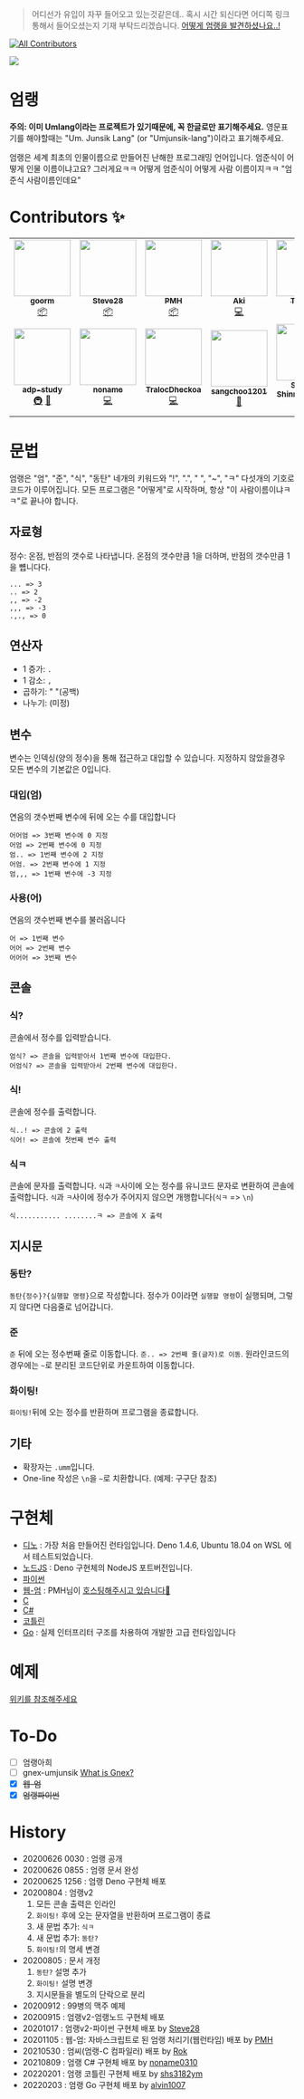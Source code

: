 > 어디선가 유입이 자꾸 들어오고 있는것같은데.. 혹시 시간 되신다면 어디쪽 링크 통해서 들어오셨는지 기재 부탁드리겠습니다. [어떻게 엄랭을 발견하셨나요..!](https://github.com/rycont/umjunsik-lang/issues/1)
<!-- ALL-CONTRIBUTORS-BADGE:START - Do not remove or modify this section -->
[![All Contributors](https://img.shields.io/badge/all_contributors-12-orange.svg?style=flat-square)](#contributors-)
<!-- ALL-CONTRIBUTORS-BADGE:END -->

![](https://hits.seeyoufarm.com/api/count/incr/badge.svg?url=https://github.com/rycont/umjunsik-lang)

# 엄랭

**주의: 이미 Umlang이라는 프로젝트가 있기때문에, 꼭 한글로만 표기해주세요.**
영문표기를 해야할때는 "Um. Junsik Lang" (or "Umjunsik-lang")이라고 표기해주세요.

엄랭은 세계 최초의 인물이름으로 만들어진 난해한 프로그래밍 언어입니다. 엄준식이 어떻게 인물 이름이냐고요? 그러게요ㅋㅋ 어떻게 엄준식이 어떻게 사람 이름이지ㅋㅋ "엄준식 사람이름인데요"

# Contributors ✨
<!-- ALL-CONTRIBUTORS-LIST:START - Do not remove or modify this section -->
<!-- prettier-ignore-start -->
<!-- markdownlint-disable -->
<table>
  <tr>
    <td align="center"><a href="https://github.com/cstria0106"><img src="https://avatars1.githubusercontent.com/u/11474150?v=4?s=100" width="100px;" alt=""/><br /><sub><b>goorm</b></sub></a><br /><a href="#platform-cstria0106" title="Packaging/porting to new platform">📦</a></td>
    <td align="center"><a href="https://github.com/pl-Steve28-lq"><img src="https://avatars2.githubusercontent.com/u/64412954?v=4?s=100" width="100px;" alt=""/><br /><sub><b>Steve28</b></sub></a><br /><a href="#platform-pl-Steve28-lq" title="Packaging/porting to new platform">📦</a></td>
    <td align="center"><a href="https://trinets.xyz"><img src="https://avatars2.githubusercontent.com/u/39158228?v=4?s=100" width="100px;" alt=""/><br /><sub><b>PMH</b></sub></a><br /><a href="#platform-pmh-only" title="Packaging/porting to new platform">📦</a></td>
    <td align="center"><a href="https://github.com/AkiaCode"><img src="https://avatars0.githubusercontent.com/u/71239005?v=4?s=100" width="100px;" alt=""/><br /><sub><b>Aki</b></sub></a><br /><a href="https://github.com/rycont/umjunsik-lang/commits?author=AkiaCode" title="Code">💻</a></td>
    <td align="center"><a href="https://info.tim23.me"><img src="https://avatars1.githubusercontent.com/u/64291996?v=4?s=100" width="100px;" alt=""/><br /><sub><b>Tim232</b></sub></a><br /><a href="https://github.com/rycont/umjunsik-lang/commits?author=Tim232" title="Code">💻</a></td>
    <td align="center"><a href="https://github.com/Ign0reLee"><img src="https://avatars.githubusercontent.com/u/46403849?v=4?s=100" width="100px;" alt=""/><br /><sub><b>JeYoung</b></sub></a><br /><a href="https://github.com/rycont/umjunsik-lang/commits?author=Ign0reLee" title="Code">💻</a></td>
    <td align="center"><a href="http://rokr0k.tk"><img src="https://avatars.githubusercontent.com/u/35794170?v=4?s=100" width="100px;" alt=""/><br /><sub><b>Rok</b></sub></a><br /><a href="#platform-Rokr0k" title="Packaging/porting to new platform">📦</a></td>
  </tr>
  <tr>
    <td align="center"><a href="https://github.com/adp-study"><img src="https://avatars.githubusercontent.com/u/59760424?v=4?s=100" width="100px;" alt=""/><br /><sub><b>adp-study</b></sub></a><br /><a href="#infra-adp-study" title="Infrastructure (Hosting, Build-Tools, etc)">🚇</a> <a href="https://github.com/rycont/umjunsik-lang/issues?q=author%3Aadp-study" title="Bug reports">🐛</a></td>
    <td align="center"><a href="https://www.youtube.com/c/noname0310"><img src="https://avatars.githubusercontent.com/u/48761044?v=4?s=100" width="100px;" alt=""/><br /><sub><b>noname</b></sub></a><br /><a href="https://github.com/rycont/umjunsik-lang/commits?author=noname0310" title="Code">💻</a></td>
    <td align="center"><a href="https://github.com/TralocDheckoa"><img src="https://avatars.githubusercontent.com/u/42158095?v=4?s=100" width="100px;" alt=""/><br /><sub><b>TralocDheckoa</b></sub></a><br /><a href="https://github.com/rycont/umjunsik-lang/commits?author=TralocDheckoa" title="Code">💻</a></td>
    <td align="center"><a href="https://github.com/sangchoo1201"><img src="https://avatars.githubusercontent.com/u/75765800?v=4?s=100" width="100px;" alt=""/><br /><sub><b>sangchoo1201</b></sub></a><br /><a href="https://github.com/rycont/umjunsik-lang/issues?q=author%3Asangchoo1201" title="Bug reports">🐛</a></td>
    <td align="center"><a href="http://warning.or.kr"><img src="https://avatars.githubusercontent.com/u/56759376?v=4?s=100" width="100px;" alt=""/><br /><sub><b>Sukuna Shinmyoumaru</b></sub></a><br /><a href="#platform-shs3182ym" title="Packaging/porting to new platform">📦</a></td>
  </tr>
</table>

<!-- markdownlint-restore -->
<!-- prettier-ignore-end -->

<!-- ALL-CONTRIBUTORS-LIST:END -->

# 문법

엄랭은 "엄", "준", "식", "동탄" 네개의 키워드와 "!", ".", " ", "~", "ㅋ" 다섯개의 기호로 코드가 이루어집니다.
모든 프로그램은 "어떻게"로 시작하며, 항상 "이 사람이름이냐ㅋㅋ"로 끝나야 합니다.

## 자료형

정수: 온점, 반점의 갯수로 나타냅니다. 온점의 갯수만큼 1을 더하며, 반점의 갯수만큼 1을 뻅니다다.

```
... => 3
.. => 2
,, => -2
,,, => -3
.,., => 0
```

## 연산자

- 1 증가: `.`
- 1 감소: `,`
- 곱하기: " "(공백)
- 나누기: (미정)

## 변수

변수는 인덱싱(양의 정수)을 통해 접근하고 대입할 수 있습니다. 지정하지 않았을경우 모든 변수의 기본값은 0입니다.

### 대입(엄)

연음의 갯수번째 변수에 뒤에 오는 수를 대입합니다

```
어어엄 => 3번째 변수에 0 지정
어엄 => 2번째 변수에 0 지정
엄.. => 1번째 변수에 2 지정
어엄. => 2번째 변수에 1 지정
엄,,, => 1번째 변수에 -3 지정
```

### 사용(어)

연음의 갯수번째 변수를 불러옵니다

```
어 => 1번째 변수
어어 => 2번째 변수
어어어 => 3번째 변수
```

## 콘솔

### 식?

콘솔에서 정수를 입력받습니다.

```
엄식? => 콘솔을 입력받아서 1번째 변수에 대입한다.
어엄식? => 콘솔을 입력받아서 2번째 변수에 대입한다.
```

### 식!

콘솔에 정수를 출력합니다.

```tsx
식..! => 콘솔에 2 출력
식어! => 콘솔에 첫번째 변수 출력
```

### 식ㅋ

콘솔에 문자를 출력합니다. `식`과 `ㅋ`사이에 오는 정수를 유니코드 문자로 변환하여 콘솔에 출력합니다. `식`과 `ㅋ`사이에 정수가 주어지지 않으면 개행합니다(`식ㅋ` => `\n`)

```tsx
식........... ........ㅋ => 콘솔에 X 출력
```

## 지시문

### 동탄?

`동탄{정수}?{실행할 명령}`으로 작성합니다. 정수가 0이라면 `실행할 명령`이 실행되며, 그렇지 않다면 다음줄로 넘어갑니다.

### 준

`준` 뒤에 오는 정수번째 줄로 이동합니다. `준.. => 2번째 줄(글자)로 이동`. 원라인코드의 경우에는 `~`로 분리된 코드단위로 카운트하여 이동합니다.

### 화이팅!

`화이팅!`뒤에 오는 정수를 반환하며 프로그램을 종료합니다.

## 기타

- 확장자는 `.umm`입니다.
- One-line 작성은 `\n`을 `~`로 치환합니다. (예제: 구구단 참조)

# 구현체
- [디노](https://github.com/rycont/umjunsik-lang/tree/master/umjunsik-lang-deno) : 가장 처음 만들어진 런타임입니다. Deno 1.4.6, Ubuntu 18.04 on WSL 에서 테스트되었습니다.
- [노드JS](https://github.com/rycont/umjunsik-lang/tree/master/umjunsik-lang-node) : Deno 구현체의 NodeJS 포트버전입니다.
- [파이썬](https://github.com/rycont/umjunsik-lang/tree/master/umjunsik-lang-python)
- [웹-엄](https://github.com/rycont/umjunsik-lang/tree/master/umjunsik-lang-web) : PMH님이 [호스팅해주시고 있습니다🎉](https://static.pmh.codes/umjunsik-lang/umjunsik-lang-web/)
- [C](https://github.com/rycont/umjunsik-lang/tree/master/umjunsik-lang-cc)
- [C#](https://github.com/rycont/umjunsik-lang/tree/master/umjunsik-lang-csharp)
- [코틀린](https://github.com/rycont/umjunsik-lang/tree/master/umjunsik-lang-kotlin)
- [Go](https://github.com/rycont/umjunsik-lang/tree/master/umjunsik-lang-go) : 실제 인터프리터 구조를 차용하여 개발한 고급 런타임입니다

# 예제

[위키를 참조해주세요](https://github.com/rycont/umjunsik-lang/wiki)

# To-Do
- [ ] 엄랭아희
- [ ] gnex-umjunsik [What is Gnex?](https://github.com/rycont/Gnex)
- [x] ~~웹-엄~~
- [x] ~~엄랭파이썬~~

# History

- 20200626 0030 : 엄랭 공개
- 20200626 0855 : 엄랭 문서 완성
- 20200625 1256 : 엄랭 Deno 구현체 배포
- 20200804 : 엄랭v2
  1. 모든 콘솔 출력은 인라인
  1. `화이팅!` 후에 오는 문자열을 반환하며 프로그램이 종료
  1. 새 문법 추가: `식ㅋ`
  1. 새 문법 추가: `동탄?`
  1. `화이팅!`의 명세 변경
- 20200805 : 문서 개정
  1. `동탄?` 설명 추가
  1. `화이팅!` 설명 변경
  1. 지시문들을 별도의 단락으로 분리
- 20200912 : 99병의 맥주 예제
- 20200915 : 엄랭v2-엄랭노드 구현체 배포
- 20201017 : 엄랭v2-파이썬 구현체 배포 by [Steve28](https://github.com/pl-Steve28-lq)
- 20201105 : 웹-엄: 자바스크립트로 된 엄랭 처리기(웹런타임) 배포 by [PMH](https://github.com/pmh-only)
- 20210530 : 엄씨(엄랭-C 컴파일러) 배포 by [Rok](https://github.com/Rokr0k)
- 20210809 : 엄랭 C# 구현체 배포 by [noname0310](https://github.com/noname0310)
- 20220201 : 엄랭 코틀린 구현체 배포 by [shs3182ym](https://github.com/shs3182ym)
- 20220203 : 엄랭 Go 구현체 배포 by [alvin1007](https://github.com/alvin1007)
